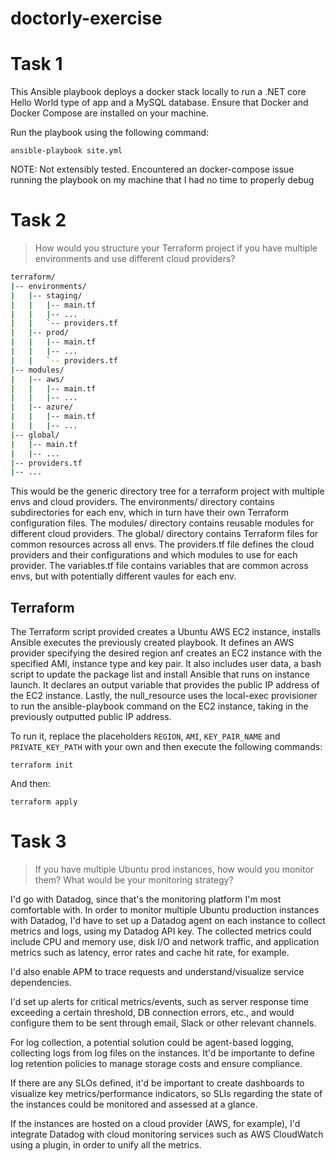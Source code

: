 # doctorly-exercise

# Task 1

This Ansible playbook deploys a docker stack locally to run a .NET core Hello World type of app and a MySQL database. Ensure that Docker and Docker Compose are installed on your machine.

Run the playbook using the following command:

`ansible-playbook site.yml`

NOTE: Not extensibly tested. Encountered an docker-compose issue running the playbook on my machine that I had no  time to properly debug

# Task 2
> How would you structure your Terraform project if you have multiple environments
and use different cloud providers?

```bash
terraform/
|-- environments/
|   |-- staging/
|   |   |-- main.tf
|   |   |-- ...
|   |   `-- providers.tf
|   |-- prod/
|   |   |-- main.tf
|   |   |-- ...
|   |   `-- providers.tf
|-- modules/
|   |-- aws/
|   |   |-- main.tf
|   |   |-- ...
|   |-- azure/
|   |   |-- main.tf
|   |   |-- ...
|-- global/
|   |-- main.tf
|   |-- ...
|-- providers.tf
|-- ...
```

This would be the generic directory tree for a terraform project with multiple envs and cloud providers. The environments/ directory contains subdirectories for each env, which in turn have their own Terraform configuration files.
The modules/ directory contains reusable modules for different cloud providers.
The global/ directory contains Terraform files for common resources across all envs.
The providers.tf file defines the cloud providers and their configurations and which modules to use for each provider.
The variables.tf file contains variables that are common across envs, but with potentially different vaules for each env.

## Terraform 

The Terraform script provided creates a Ubuntu AWS EC2 instance, installs Ansible executes the previously created playbook. It defines an AWS provider specifying the desired region anf creates an EC2 instance with the specified AMI, instance type and key pair. It also includes user data, a bash script to update the package list and install Ansible that runs on instance launch. It declares an output variable that provides the public IP address of the EC2 instance. Lastly, the null_resource uses the local-exec provisioner to run the ansible-playbook command on the EC2 instance, taking in the previously outputted public IP address.

To run it, replace the placeholders `REGION`, `AMI`, `KEY_PAIR_NAME` and `PRIVATE_KEY_PATH` with your own and then execute the following commands:

``terraform init``

And then:

``terraform apply``

# Task 3

> If you have multiple Ubuntu prod instances, how would you monitor them? What would be your
monitoring strategy?

I'd go with Datadog, since that's the monitoring platform I'm most comfortable with. In order to monitor multiple Ubuntu production instances with Datadog, I'd have to set up a Datadog agent on each instance to collect metrics and logs, using my Datadog API key. The collected metrics could include CPU and memory use, disk I/O and network traffic, and application metrics such as latency, error rates and cache hit rate, for example.

I'd also enable APM to trace requests and understand/visualize service dependencies.

I'd set up alerts for critical metrics/events, such as server response time exceeding a certain threshold, DB connection errors, etc., and would configure them to be sent through email, Slack or other relevant channels.

For log collection, a potential solution could be agent-based logging, collecting logs from log files on the instances. It'd be importante to define log retention policies to manage storage costs and ensure compliance.

If there are any SLOs defined, it'd be important to create dashboards to visualize key metrics/performance indicators, so SLIs regarding the state of the instances could be monitored and assessed at a glance. 

If the instances are hosted on a cloud provider (AWS, for example), I'd integrate Datadog with cloud monitoring services such as AWS CloudWatch using a plugin, in order to unify all the metrics.
